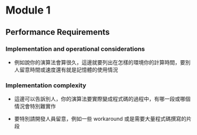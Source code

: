 # Module 1

## Performance Requirements

### Implementation and operational considerations

- 例如說你的演算法會算很久，這邊就要列出在怎樣的環境你的計算時間，要別人留意時間或速度還有就是記憶體的使用情況

### Implementation complexity

- 這邊可以告訴別人，你的演算法要實際變成程式碼的過程中，有哪一段或哪個情況會特別難實作

- 要特別請開發人員留意，例如一些 workaround 或是需要大量程式碼撰寫的片段